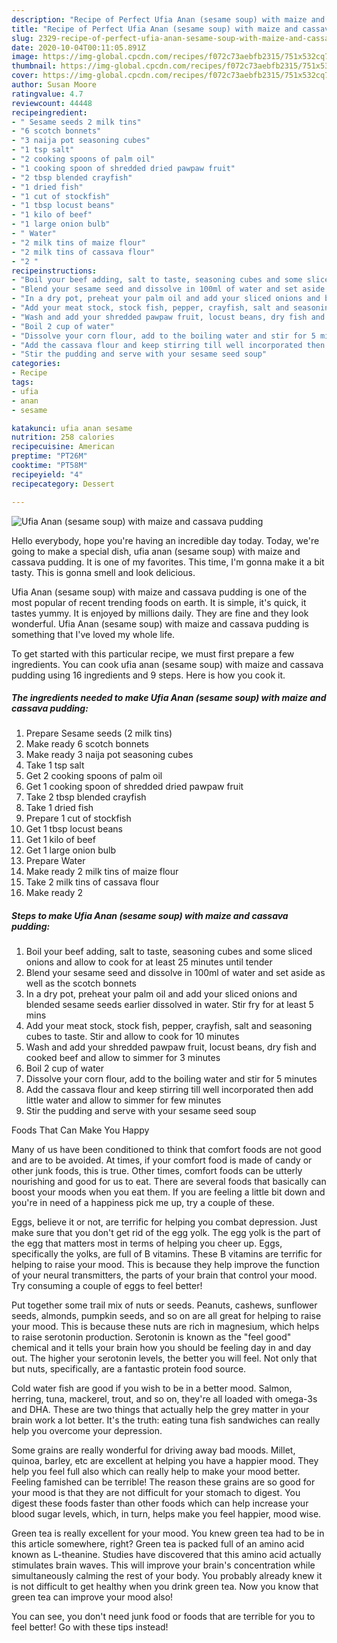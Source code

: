 ```yaml
---
description: "Recipe of Perfect Ufia Anan (sesame soup) with maize and cassava pudding"
title: "Recipe of Perfect Ufia Anan (sesame soup) with maize and cassava pudding"
slug: 2329-recipe-of-perfect-ufia-anan-sesame-soup-with-maize-and-cassava-pudding
date: 2020-10-04T00:11:05.891Z
image: https://img-global.cpcdn.com/recipes/f072c73aebfb2315/751x532cq70/ufia-anan-sesame-soup-with-maize-and-cassava-pudding-recipe-main-photo.jpg
thumbnail: https://img-global.cpcdn.com/recipes/f072c73aebfb2315/751x532cq70/ufia-anan-sesame-soup-with-maize-and-cassava-pudding-recipe-main-photo.jpg
cover: https://img-global.cpcdn.com/recipes/f072c73aebfb2315/751x532cq70/ufia-anan-sesame-soup-with-maize-and-cassava-pudding-recipe-main-photo.jpg
author: Susan Moore
ratingvalue: 4.7
reviewcount: 44448
recipeingredient:
- " Sesame seeds 2 milk tins"
- "6 scotch bonnets"
- "3 naija pot seasoning cubes"
- "1 tsp salt"
- "2 cooking spoons of palm oil"
- "1 cooking spoon of shredded dried pawpaw fruit"
- "2 tbsp blended crayfish"
- "1 dried fish"
- "1 cut of stockfish"
- "1 tbsp locust beans"
- "1 kilo of beef"
- "1 large onion bulb"
- " Water"
- "2 milk tins of maize flour"
- "2 milk tins of cassava flour"
- "2 "
recipeinstructions:
- "Boil your beef adding, salt to taste, seasoning cubes and some sliced onions and allow to cook for at least 25 minutes until tender"
- "Blend your sesame seed and dissolve in 100ml of water and set aside as well as the scotch bonnets"
- "In a dry pot, preheat your palm oil and add your sliced onions and blended sesame seeds earlier dissolved in water. Stir fry for at least 5 mins"
- "Add your meat stock, stock fish, pepper, crayfish, salt and seasoning cubes to taste. Stir and allow to cook for 10 minutes"
- "Wash and add your shredded pawpaw fruit, locust beans, dry fish and cooked beef and allow to simmer for 3 minutes"
- "Boil 2 cup of water"
- "Dissolve your corn flour, add to the boiling water and stir for 5 minutes"
- "Add the cassava flour and keep stirring till well incorporated then add little water and allow to simmer for few minutes"
- "Stir the pudding and serve with your sesame seed soup"
categories:
- Recipe
tags:
- ufia
- anan
- sesame

katakunci: ufia anan sesame 
nutrition: 258 calories
recipecuisine: American
preptime: "PT26M"
cooktime: "PT58M"
recipeyield: "4"
recipecategory: Dessert

---
```



![Ufia Anan (sesame soup) with maize and cassava pudding](https://img-global.cpcdn.com/recipes/f072c73aebfb2315/751x532cq70/ufia-anan-sesame-soup-with-maize-and-cassava-pudding-recipe-main-photo.jpg)

Hello everybody, hope you're having an incredible day today. Today, we're going to make a special dish, ufia anan (sesame soup) with maize and cassava pudding. It is one of my favorites. This time, I'm gonna make it a bit tasty. This is gonna smell and look delicious.

Ufia Anan (sesame soup) with maize and cassava pudding is one of the most popular of recent trending foods on earth. It is simple, it's quick, it tastes yummy. It is enjoyed by millions daily. They are fine and they look wonderful. Ufia Anan (sesame soup) with maize and cassava pudding is something that I've loved my whole life.




To get started with this particular recipe, we must first prepare a few ingredients. You can cook ufia anan (sesame soup) with maize and cassava pudding using 16 ingredients and 9 steps. Here is how you cook it.

<!--inarticleads1-->

##### The ingredients needed to make Ufia Anan (sesame soup) with maize and cassava pudding:

1. Prepare  Sesame seeds (2 milk tins)
1. Make ready 6 scotch bonnets
1. Make ready 3 naija pot seasoning cubes
1. Take 1 tsp salt
1. Get 2 cooking spoons of palm oil
1. Get 1 cooking spoon of shredded dried pawpaw fruit
1. Take 2 tbsp blended crayfish
1. Take 1 dried fish
1. Prepare 1 cut of stockfish
1. Get 1 tbsp locust beans
1. Get 1 kilo of beef
1. Get 1 large onion bulb
1. Prepare  Water
1. Make ready 2 milk tins of maize flour
1. Take 2 milk tins of cassava flour
1. Make ready 2 




<!--inarticleads2-->

##### Steps to make Ufia Anan (sesame soup) with maize and cassava pudding:

1. Boil your beef adding, salt to taste, seasoning cubes and some sliced onions and allow to cook for at least 25 minutes until tender
1. Blend your sesame seed and dissolve in 100ml of water and set aside as well as the scotch bonnets
1. In a dry pot, preheat your palm oil and add your sliced onions and blended sesame seeds earlier dissolved in water. Stir fry for at least 5 mins
1. Add your meat stock, stock fish, pepper, crayfish, salt and seasoning cubes to taste. Stir and allow to cook for 10 minutes
1. Wash and add your shredded pawpaw fruit, locust beans, dry fish and cooked beef and allow to simmer for 3 minutes
1. Boil 2 cup of water
1. Dissolve your corn flour, add to the boiling water and stir for 5 minutes
1. Add the cassava flour and keep stirring till well incorporated then add little water and allow to simmer for few minutes
1. Stir the pudding and serve with your sesame seed soup




Foods That Can Make You Happy


Many of us have been conditioned to think that comfort foods are not good and are to be avoided. At times, if your comfort food is made of candy or other junk foods, this is true. Other times, comfort foods can be utterly nourishing and good for us to eat. There are several foods that basically can boost your moods when you eat them. If you are feeling a little bit down and you're in need of a happiness pick me up, try a couple of these.

Eggs, believe it or not, are terrific for helping you combat depression. Just make sure that you don't get rid of the egg yolk. The egg yolk is the part of the egg that matters most in terms of helping you cheer up. Eggs, specifically the yolks, are full of B vitamins. These B vitamins are terrific for helping to raise your mood. This is because they help improve the function of your neural transmitters, the parts of your brain that control your mood. Try consuming a couple of eggs to feel better!

Put together some trail mix of nuts or seeds. Peanuts, cashews, sunflower seeds, almonds, pumpkin seeds, and so on are all great for helping to raise your mood. This is because these nuts are rich in magnesium, which helps to raise serotonin production. Serotonin is known as the "feel good" chemical and it tells your brain how you should be feeling day in and day out. The higher your serotonin levels, the better you will feel. Not only that but nuts, specifically, are a fantastic protein food source.

Cold water fish are good if you wish to be in a better mood. Salmon, herring, tuna, mackerel, trout, and so on, they're all loaded with omega-3s and DHA. These are two things that actually help the grey matter in your brain work a lot better. It's the truth: eating tuna fish sandwiches can really help you overcome your depression. 

Some grains are really wonderful for driving away bad moods. Millet, quinoa, barley, etc are excellent at helping you have a happier mood. They help you feel full also which can really help to make your mood better. Feeling famished can be terrible! The reason these grains are so good for your mood is that they are not difficult for your stomach to digest. You digest these foods faster than other foods which can help increase your blood sugar levels, which, in turn, helps make you feel happier, mood wise.

Green tea is really excellent for your mood. You knew green tea had to be in this article somewhere, right? Green tea is packed full of an amino acid known as L-theanine. Studies have discovered that this amino acid actually stimulates brain waves. This will improve your brain's concentration while simultaneously calming the rest of your body. You probably already knew it is not difficult to get healthy when you drink green tea. Now you know that green tea can improve your mood also!

You can see, you don't need junk food or foods that are terrible for you to feel better! Go  with  these tips  instead!

